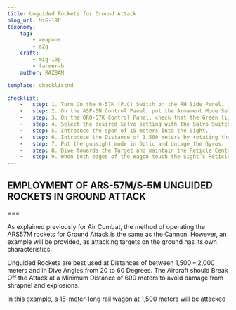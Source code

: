 ```yaml
---
title: Unguided Rockets for Ground Attack
blog_url: MiG-19P
taxonomy:
    tag:
        - weapons
        - a2g
    craft: 
        - mig-19p
        - farmer-b
    author: RAZBAM

template: checklistnd

checklist:
    -   step: 1. Turn On the O-57K (P.C) Switch on the RH Side Panel. 
    -   step: 2. On the ASP-5N Control Panel, put the Armament Mode Selector in Rocket Pods (P.C).
    -   step: 3. On the ORO-57K Control Panel, check that the Green light above the “0” is illuminated, indicating the suspension of both Rocket Pods, and that the correct remaining quantity of Rockets per Pod (8) is indicated by Yellow lights.
    -   step: 4. Select the desired Salvo setting with the Salvo Switch above the ORO-57K Control Panel. <br />AUTO- All Rockets will be fired in succession if the Trigger remains pressed. <br />1RO- A single Rocket will be launched for every Trigger press. <br />4RO- Four Rockets will be fired on every press of the Trigger
    -   step: 5. Introduce the span of 15 meters into the Sight. 
    -   step: 6. Introduce the Distance of 1,500 meters by rotating the Throttle Handle.   
    -   step: 7. Put the gunsight mode in Optic and Uncage the Gyros. 
    -   step: 8. Dive towards the Target and maintain the Reticle Center Dot over it. Ensure there´s no yaw. 
    -   step: 9. When both edges of the Wagon touch the Sight´s Reticle Ring, open fire. 
---
```


## EMPLOYMENT OF ARS-57M/S-5M UNGUIDED ROCKETS IN GROUND ATTACK

===

As explained previously for Air Combat, the method of operating the ARS57M rockets for Ground Attack is the same as the Cannon. However, an example will be provided, as attacking targets on the ground has its own characteristics. 

Unguided Rockets are best used at Distances of between 1,500 – 2,000 meters and in Dive Angles from 20 to 60 Degrees. The Aircraft should Break Off the Attack at a Minimum Distance of 600 meters to avoid damage from shrapnel and explosions. 

In this example, a 15-meter-long rail wagon at 1,500 meters will be attacked